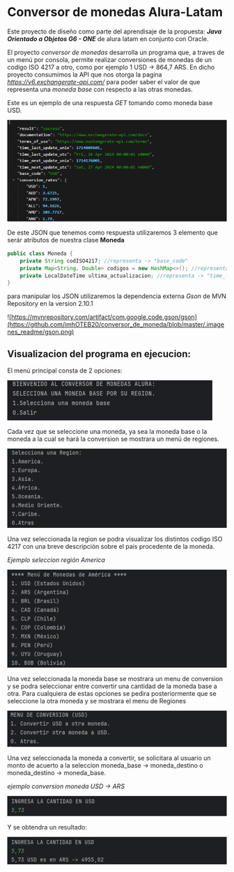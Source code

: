 # Conversor de monedas Alura-Latam

Este proyecto de diseño como parte del aprendisaje de la propuesta: ***Java Orientado a Objetos G6 - ONE*** de alura latam en conjunto con Oracle.

El proyecto *conversor de monedas* desarrolla un programa que, a traves de un menú por consola, permite realizar conversiones de monedas de un codigo ISO 4217 a otro, como por ejemplo 1 USD -> 864,7 ARS. En dicho proyecto consumimos la API que nos otorga la pagina *https://v6.exchangerate-api.com/*
para poder saber el valor de que representa una *moneda base* con respecto a las otras monedas.

Este es un ejemplo de una respuesta *GET* tomando como moneda base USD.

![Ejemplo de la pagina](https://github.com/imhOTEB20/conversor_de_moneda/blob/master/.imagenes_readme/v6_ejemplo.png)

De este JSON que tenemos como respuesta utilizaremos 3 elemento que serár atributos de nuestra clase **Moneda**

```java
public class Moneda {
    private String codISO4217; //representa -> "base_code"
    private Map<String, Double> codigos = new HashMap<>(); //representa -> "conversion_rates"
    private LocalDateTime ultima_actualizacion; //representa -> "time_last_update_utc"
}
```

para manipular los JSON utilizaremos la dependencia externa *Gson* de MVN Repository en la version 2.10.1

![https://mvnrepository.com/artifact/com.google.code.gson/gson](https://github.com/imhOTEB20/conversor_de_moneda/blob/master/.imagenes_readme/gson.png)

## Visualizacion del programa en ejecucion:
El menú principal consta de 2 opciones:

![menu principal](https://github.com/imhOTEB20/conversor_de_moneda/blob/master/.imagenes_readme/menu_principal.png)

Cada vez que se seleccione una moneda, ya sea la moneda base o la moneda a la cual se hará la conversion se mostrara un menú de regiones.

![menu_regiones](https://github.com/imhOTEB20/conversor_de_moneda/blob/master/.imagenes_readme/menu_seleccion_region.png)

Una vez seleccionada la region se podra visualizar los distintos codigo ISO 4217 con una breve descripción sobre el pais procedente de la moneda.

*Ejemplo seleccion región America*

![menu_monedas](https://github.com/imhOTEB20/conversor_de_moneda/blob/master/.imagenes_readme/menu_seleccion_moneda.png)

Una vez seleccionada la moneda base se mostrara un menu de conversion y se podra seleccionar entre convertir una cantidad de la moneda base a otra. Para cualquiera de estas opciones se pedira posteriormente que se seleccione la otra moneda y se mostrara el menu de Regiones

![menu_conversiones](https://github.com/imhOTEB20/conversor_de_moneda/blob/master/.imagenes_readme/menu_seleccion_conversion.png)

Una vez seleccionada la moneda a convertir, se solicitara al usuario un monto de acuerto a la seleccion moneda_base -> moneda_destino o moneda_destino -> moneda_base.

*ejemplo conversion moneda USD -> ARS*

![seleccion de monto](https://github.com/imhOTEB20/conversor_de_moneda/blob/master/.imagenes_readme/seleccion_monto.png)

Y se obtendra un resultado:

![resultado USD -> ARS](https://github.com/imhOTEB20/conversor_de_moneda/blob/master/.imagenes_readme/resultado.png)
